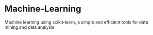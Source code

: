 # Machine-Learning
Machine learning using scikit-learn, a simple and efficient tools for data mining and data analysis
